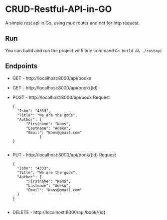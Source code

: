 # CRUD-Restful-API-in-GO
A simple rest api in Go, using mux router and net for http request. 

## Run 
You can build and run the project with one command 
`Go build && ./restapi`

## Endpoints
* GET - http://localhost:8000/api/books
* GET - http://localhost:8000/api/book/{id}
* POST - http://localhost:8000/api/book
  Request 
  
  ```
  {
    "Isbn": "4333",
    "Title": "We are the gods",
    "Author": {
        "Firstname": "Nans",
        "Lastname": "Adeku",
        "Email": "Nans@gmail.com"
              }
  }
```
```
* PUT - http://localhost:8000/api/book/{id}
  Request 
  ```
  {
    "Isbn": "4333",
    "Title": "We are the gods",
    "Author": {
        "Firstname": "Nans",
        "Lastname": "Adeku",
        "Email": "Nans@gmail.com"
    }
  }
```

```
* DELETE - http://localhost:8000/api/book/{id}

